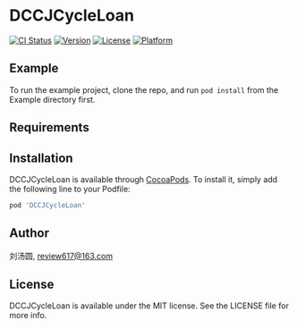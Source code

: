 # DCCJCycleLoan

[![CI Status](https://img.shields.io/travis/刘汤圆/DCCJCycleLoan.svg?style=flat)](https://travis-ci.org/刘汤圆/DCCJCycleLoan)
[![Version](https://img.shields.io/cocoapods/v/DCCJCycleLoan.svg?style=flat)](https://cocoapods.org/pods/DCCJCycleLoan)
[![License](https://img.shields.io/cocoapods/l/DCCJCycleLoan.svg?style=flat)](https://cocoapods.org/pods/DCCJCycleLoan)
[![Platform](https://img.shields.io/cocoapods/p/DCCJCycleLoan.svg?style=flat)](https://cocoapods.org/pods/DCCJCycleLoan)

## Example

To run the example project, clone the repo, and run `pod install` from the Example directory first.

## Requirements

## Installation

DCCJCycleLoan is available through [CocoaPods](https://cocoapods.org). To install
it, simply add the following line to your Podfile:

```ruby
pod 'DCCJCycleLoan'
```

## Author

刘汤圆, review617@163.com

## License

DCCJCycleLoan is available under the MIT license. See the LICENSE file for more info.
